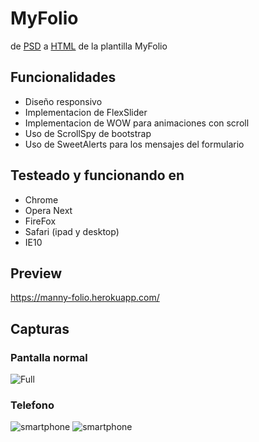 # MyFolio
de [PSD](https://dribbble.com/shots/1614563-Free-PSD-for-Single-Page-Portfolio) a [HTML](https://manny-folio.herokuapp.com/) de la plantilla MyFolio  

## Funcionalidades
* Diseño responsivo
* Implementacion de FlexSlider
* Implementacion de WOW para animaciones con scroll
* Uso de ScrollSpy de bootstrap
* Uso de SweetAlerts para los mensajes del formulario

## Testeado y funcionando en
* Chrome
* Opera Next
* FireFox
* Safari (ipad y desktop)
* IE10

## Preview
https://manny-folio.herokuapp.com/

## Capturas
### Pantalla normal
![Full](http://manny-folio.herokuapp.com/img/md.jpeg)
### Telefono
![smartphone](http://manny-folio.herokuapp.com/img/xs.jpeg)
![smartphone](http://manny-folio.herokuapp.com/img/xs-2.jpeg)
